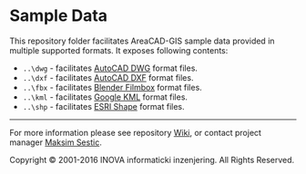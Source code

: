 ﻿# Sample Data

This repository folder facilitates AreaCAD-GIS sample data provided in multiple supported formats. It exposes following contents:

* `..\dwg` - facilitates [AutoCAD DWG](https://www.opendesign.com/files/.../OpenDesign_Specification_for_.dwg_files.pdf) format files.
* `..\dxf` - facilitates [AutoCAD DXF](http://images.autodesk.com/adsk/files/autocad_2012_pdf_dxf-reference_enu.pdf) format files.
* `..\fbx` - facilitates [Blender Filmbox](https://code.blender.org/2013/08/fbx-binary-file-format-specification/) format files.
* `..\kml` - facilitates [Google KML](https://developers.google.com/kml/documentation/) format files.
* `..\shp` - facilitates [ESRI Shape](https://developers.google.com/kml/documentation/) format files.

---
For more information please see repository [Wiki](https://github.com/geo-inova/acg/wiki), or contact project manager [Maksim Sestic](https://github.com/SesticM).

Copyright © 2001-2016 INOVA informaticki inzenjering. All Rights Reserved.

